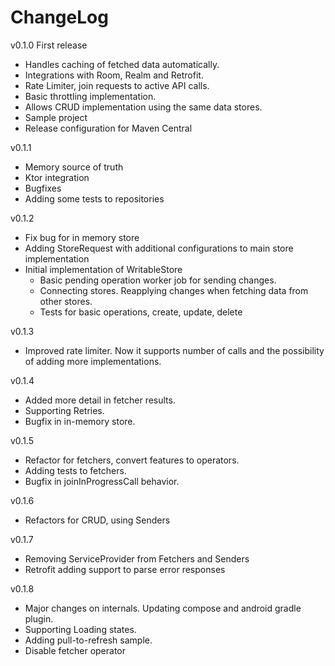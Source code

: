 # ChangeLog

v0.1.0
First release
- Handles caching of fetched data automatically.
- Integrations with Room, Realm and Retrofit.
- Rate Limiter, join requests to active API calls.
- Basic throttling implementation. 
- Allows CRUD implementation using the same data stores.
- Sample project
- Release configuration for Maven Central

v0.1.1
- Memory source of truth
- Ktor integration
- Bugfixes
- Adding some tests to repositories

v0.1.2
- Fix bug for in memory store
- Adding StoreRequest with additional configurations to main store implementation
- Initial implementation of WritableStore
    - Basic pending operation worker job for sending changes.
    - Connecting stores. Reapplying changes when fetching data from other stores.
    - Tests for basic operations, create, update, delete

v0.1.3
- Improved rate limiter. Now it supports number of calls and the possibility of adding more implementations.

v0.1.4
- Added more detail in fetcher results.
- Supporting Retries.
- Bugfix in in-memory store.

v0.1.5
- Refactor for fetchers, convert features to operators.
- Adding tests to fetchers.
- Bugfix in joinInProgressCall behavior.

v0.1.6
- Refactors for CRUD, using Senders

v0.1.7
- Removing ServiceProvider from Fetchers and Senders
- Retrofit adding support to parse error responses

v0.1.8
- Major changes on internals. Updating compose and android gradle plugin.
- Supporting Loading states.
- Adding pull-to-refresh sample.
- Disable fetcher operator
